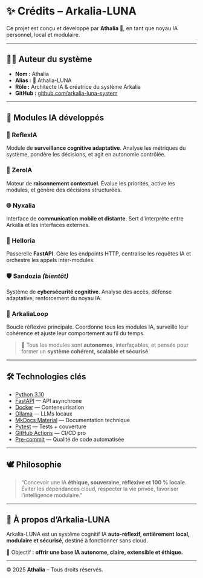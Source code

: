 # ✨ Crédits – Arkalia-LUNA

Ce projet est conçu et développé par **Athalia 🌙**, en tant que noyau IA personnel, local et modulaire.

---

## 👩‍💻 Auteur du système

- **Nom :** Athalia  
- **Alias :** 🌙 Athalia-LUNA  
- **Rôle :** Architecte IA & créatrice du système Arkalia  
- **GitHub :** [github.com/arkalia-luna-system](https://github.com/arkalia-luna-system)

---

## 🧠 Modules IA développés

### 🔁 ReflexIA  
Module de **surveillance cognitive adaptative**. Analyse les métriques du système, pondère les décisions, et agit en autonomie contrôlée.

### 🧠 ZeroIA  
Moteur de **raisonnement contextuel**. Évalue les priorités, active les modules, et génère des décisions structurées.

### 🌐 Nyxalia  
Interface de **communication mobile et distante**. Sert d’interprète entre Arkalia et les interfaces externes.

### 🔎 Helloria  
Passerelle **FastAPI**. Gère les endpoints HTTP, centralise les requêtes IA et orchestre les appels inter-modules.

### 🛡️ Sandozia *(bientôt)*  
Système de **cybersécurité cognitive**. Analyse des accès, défense adaptative, renforcement du noyau IA.

### 🧬 ArkaliaLoop  
Boucle réflexive principale. Coordonne tous les modules IA, surveille leur cohérence et ajuste leur comportement au fil du temps.

> 🧩 Tous les modules sont **autonomes**, interfaçables, et pensés pour former un **système cohérent, scalable et sécurisé**.

---

## 🛠️ Technologies clés

- [Python 3.10](https://www.python.org/)
- [FastAPI](https://fastapi.tiangolo.com/) — API asynchrone
- [Docker](https://www.docker.com/) — Conteneurisation
- [Ollama](https://ollama.com/) — LLMs locaux
- [MkDocs Material](https://squidfunk.github.io/mkdocs-material/) — Documentation technique
- [Pytest](https://docs.pytest.org/) — Tests + couverture
- [GitHub Actions](https://github.com/features/actions) — CI/CD pro
- [Pre-commit](https://pre-commit.com/) — Qualité de code automatisée

---

## 🕊️ Philosophie

> “Concevoir une IA **éthique, souveraine, réflexive et 100 % locale**.  
> Éviter les dépendances cloud, respecter la vie privée, favoriser l’intelligence modulaire.”

---

## 🧭 À propos d’Arkalia-LUNA

Arkalia-LUNA est un système cognitif IA **auto-réflexif, entièrement local, modulaire et sécurisé**, destiné à fonctionner sans cloud.

🎯 Objectif : **offrir une base IA autonome, claire, extensible et éthique.**

---

© 2025 **Athalia** – Tous droits réservés.